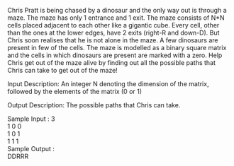 Chris Pratt is being chased by a dinosaur and the only way out is through a maze. The maze has only 1 entrance and 1 exit. The maze consists of N*N cells placed adjacent to each other like a gigantic cube. Every cell, other than the ones at the lower edges, have 2 exits (right-R and down-D). But Chris soon realises that he is not alone in the maze. A few dinosaurs are present in few of the cells. The maze is modelled as a binary square matrix and the cells in which dinosaurs are present are marked with a zero. Help Chris get out of the maze alive by finding out all the possible paths that Chris can take to get out of the maze!

 

Input Description:
An integer N denoting the dimension of the matrix, followed by the elements of the matrix (0 or 1)

Output Description:
The possible paths that Chris can take.

Sample Input :
3 <br>
1 0 0 <br>
1 0 1 <br>
1 1 1 <br>
Sample Output : <br>
DDRRR 
